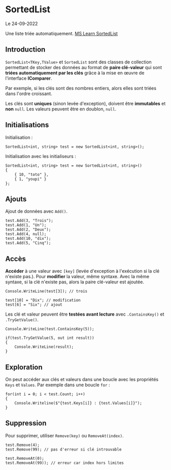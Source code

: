 # SortedList

Le 24-09-2022

Une liste triée automatiquement. [MS Learn SortedList](https://learn.microsoft.com/en-us/dotnet/api/system.collections.sortedlist "MS Learn SortedList")

## Introduction 

`SortedList<TKey,TValue>` et `SortedList` sont des classes de collection permettant de stocker des données au format de **paire clé-valeur** qui sont **triées automatiquement par les clés** grâce à la mise en œuvre de l'interface **IComparer**. 

Par exemple, si les clés sont des nombres entiers, alors elles sont triées dans l'ordre croissant.

Les clés sont **uniques** (sinon levée d'exception), doivent être **immutables** et **non** `null`. Les valeurs peuvent être en doublon, `null`.

## Initialisations

Initialisation :
```
SortedList<int, string> test = new SortedList<int, string>();
```

Initialisation avec les initialiseurs :
```
SortedList<int, string> test = new SortedList<int, string>()
{
	{ 10, "toto" },
	{ 1, "youpi" }	
};
```

## Ajouts

Ajout de données avec `Add()`.
```
test.Add(3, "Trois");
test.Add(1, "Un");
test.Add(2, "Deux");
test.Add(4, null);
test.Add(10, "dix");
test.Add(5, "Cinq");
```

## Accès 

**Accéder** à une valeur avec `[key]` (levée d'exception à l'exécution si la clé n'existe pas.). Pour **modifier** la valeur, même syntaxe. Avec la même syntaxe, si la clé n'existe pas, alors la paire clé-valeur est ajoutée.
```
Console.WriteLine(test[3]); // trois
```
```
test[10] = "Dix"; // modification
test[6] = "Six"; // ajout
```

Les clé et valeur peuvent être **testées avant lecture** avec `.ContainsKey()` et `.TryGetValue()`.
```
Console.WriteLine(test.ContainsKey(5));

if(test.TryGetValue(5, out int result))
{
	Console.WriteLine(result);
}
```

## Exploration

On peut accéder aux clés et valeurs dans une boucle avec les propriétés `Keys` et `Values`. Par exemple dans une boucle `for` :
```
for(int i = 0; i < test.Count; i++)
{
	Console.Writeline($"{test.Keys[i]} : {test.Values[i]}");
}
```

## Suppression

Pour supprimer, utiliser `Remove(key)` ou `RemoveAt(index)`. 
```
test.Remove(4);
test.Remove(99); // pas d'erreur si clé introuvable
```
```
test.RemoveAt(0);
test.RemoveAt(99)); // erreur car index hors limites
```